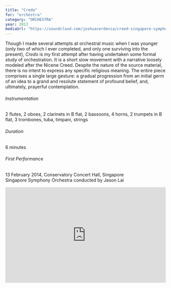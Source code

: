 ```yaml
---
title: "Credo"
for: "orchestra"
category: "ORCHESTRA"
year: 2013
mediaUrl: "https://soundcloud.com/joshuacerdenia/creed-singapore-symphony-orchestra"
---
```


Though I made several attempts at orchestral music when I was younger (only two of which I ever completed, and only one surviving into the present), _Credo_ is my first attempt after having undertaken some formal study of orchestration. It is a short slow movement with a narrative loosely modeled after the Nicene Creed. Despite the nature of the source material, there is no intent to express any specific religious meaning. The entire piece comprises a single large gesture: a gradual progression from an initial germ of an idea to a grand and resolute statement of profound belief, and, ultimately, prayerful contemplation.

###### Instrumentation

2 flutes, 2 oboes, 2 clarinets in B flat, 2 bassoons, 4 horns, 2 trumpets in B flat, 3 trombones, tuba, timpani, strings

###### Duration

6 minutes

###### First Performance

13 February 2014, Conservatory Concert Hall, Singapore\
Singapore Symphony Orchestra conducted by Jason Lai

<iframe src="https://w.soundcloud.com/player/?url=https%3A//api.soundcloud.com/tracks/152846752&amp;auto_play=false&amp;hide_related=false&amp;show_comments=false&amp;show_user=true&amp;show_reposts=false&amp;visual=true" width="100%" height="300" frameborder="no" scrolling="no"></iframe>